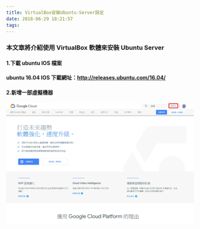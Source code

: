```yaml
---
title: VirtualBox安裝Ubuntu-Server設定
date: 2018-06-29 18:21:57
tags:
---
```


### 本文章將介紹使用 VirtualBox 軟體來安裝 Ubuntu Server

#### 1.下載 ubuntu IOS 檔案

#### ubuntu 16.04 IOS 下載網址：http://releases.ubuntu.com/16.04/

#### 2.新增一部虛擬機器

![ ](images/1.png)

#### 